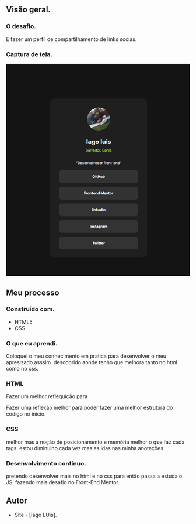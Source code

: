 ## Visão geral.


### O desafio.

É fazer um perfil de compartilhamento de links socias.

### Captura de tela.

<img src="./src/images/Screenshot_2.png" alt="imagen">

## Meu processo

### Construído com.

- HTML5
- CSS

### O que eu aprendi.

Coloquei o meu conhecimento em pratica para desenvolver o meu apresizado asssim. descobrido aonde tenho que melhora tanto no html como no css.
 
### HTML
Fazer um melhor reflequição para  

Fazer uma reflexão melhor para poder fazer uma melhor estrutura do codigo no inicio. 
### CSS
melhor mas a noção de posicionamento e memória melhor o que faz cada tags.
estou diminuino cada vez mas as idas nas minha anotações


### Desenvolvimento contínuo.

pretendo desenvolver mais no html e no css para então passa a estuda o JS.
fazendo mais desafio no Front-End Mentor.


## Autor
- Site - [Iago LUis].